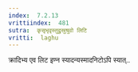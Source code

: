 ```yaml
---
index:  7.2.13
vrittiindex:  481
sutra:  कृसृभृवृस्तुद्रुस्रुश्रुवो लिटि
vritti:  laghu 
---
```


क्रादिभ्य एव लिट इण्न स्यादन्यस्मादनिटोऽपि स्यात्..

